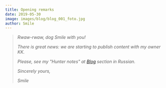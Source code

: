 ```yaml
---
title: Opening remarks
date: 2019-05-30
image: images/blog/blog_001_foto.jpg
author: Smile
---
```


> *Rwaw-rwaw, dog Smile with you!*
>
> *There is great news: we are starting to publish content with my owner KK.*
>
> *Please, see my "Hunter notes" at [Blog](https://kkadikin.ru/ru/blog/) section in Russian.*
>
> *Sincerely yours,*
>
> *Smile*
